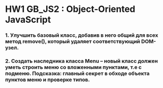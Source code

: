 # HW1 GB_JS2 : Object-Oriented JavaScript


### 1. Улучшить базовый класс, добавив в него общий для всех метод remove(), который удаляет соответствующий DOM-узел.

### 2. Создать наследника класса Menu – новый класс должен уметь строить меню со вложенными пунктами, т.е с подменю. Подсказка: главный секрет в обходе объекта пунктов меню и проверке типов.
